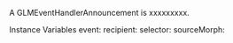 A GLMEventHandlerAnnouncement is xxxxxxxxx.Instance Variables	event:		<Object>	recipient:		<Object>	selector:		<Object>	sourceMorph:		<Object>event	- xxxxxrecipient	- xxxxxselector	- xxxxxsourceMorph	- xxxxx
